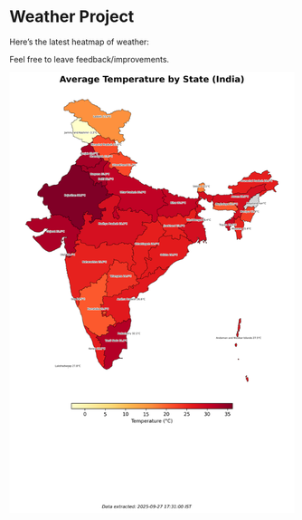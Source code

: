 # Weather Project

Here’s the latest heatmap of weather:

Feel free to leave feedback/improvements.

![India Heatmap](docs/assets/india_heatmap.png?v=D7D1FF)
